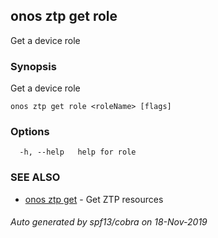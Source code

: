 ## onos ztp get role

Get a device role

### Synopsis

Get a device role

```
onos ztp get role <roleName> [flags]
```

### Options

```
  -h, --help   help for role
```

### SEE ALSO

* [onos ztp get](onos_ztp_get.md)	 - Get ZTP resources

###### Auto generated by spf13/cobra on 18-Nov-2019
